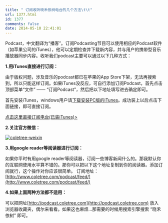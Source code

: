```yaml
---
title: " 订阅收听晓禾依树电台的几个方法\t\t"
url: 1377.html
id: 1377
comments: false
date: 2014-05-10 22:41:01
---
```


Podcast，中文翻译为“播客”。订阅Podcasting节目可以使用相应的Podcast软件（如苹果公司的iTunes），他可以定期检查并下载新内容，并与用户的携带型音乐播放器同步内容。收听我们podcast主要可以通过以下几种方式：

**1.用iTunes直接进行订阅：**

由于版权问题，涉及音乐的podcast都已在苹果的App Store下架，无法再搜索到，所以只能这样订阅。如果iTunes没反应，可自行添加订阅Podcast，首先点击顶部菜单“文件” —— “订阅Podcast”，然后把以下地址填写进去确定即可。

首先安装iTunes，windows用户请[下载安装PC版的iTunes](http://www.apple.com.cn/itunes/download/)。成功装上以后点击下面链接，即可直接订阅。

[点击这里直接订阅电台(已装iTunes)>](itpc://www.coletree.com/podcast/feed/podcast/)

**2.关注官方微信：**

[![coletree-weixin](http://www.coletree.com/podcast/wp-content/uploads/2009/01/coletree-weixin.png)](http://www.coletree.com/podcast/wp-content/uploads/2009/01/coletree-weixin.png)

**3.用google reader等阅读器进行订阅：**

如果你平时有用google reader等阅读器，订阅一些博客新闻什么的。那我默认你的互联网使用水平算不错的。那你可以把以下这个地址复制到你的阅读器。添加订阅就行，这个操作对你应该很简单。 订阅地址：[http://www.coletree.com/podcast/feed/](http://www.coletree.com/podcast/feed/)

**4.如果上面两种方法都不适用：**

可以把网址[http://podcast.coletree.com](http://podcast.coletree.com) 放入浏览器收藏夹，偶尔来看看。如果这也麻烦...那需要的时候用搜索引擎搜索 “晓禾依树” 即可。